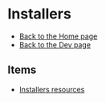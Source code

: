 # Installers

- [Back to the Home page](../../README.md)
- [Back to the Dev page](../README.md)

## Items
- [Installers resources](Installers%20resources.md)
